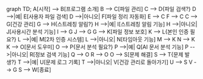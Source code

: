 graph TD;
    A[시작] --> B[프로그램 소개]
    B --> C[파일 관리]
    C --> D{파일 검색?}
    D -->|예| E[사용자 파일 검색]
    D -->|아니오| F[파일 정리 자동화]
    E --> C
    F --> C
    C --> G[건강 관리]
    G --> H{스트레칭 알림?}
    H -->|예| I[스트레칭 알림 기능]
    H -->|아니오| J[사용시간 분석 기능]
    I --> G
    J --> G
    G --> K[파일 정보 보호]
    K --> L{본인 인증 필요?}
    L -->|예| M[2차 인증 시스템]
    L -->|아니오| N[타임아웃 기능]
    M --> K
    N --> K
    K --> O[문서 도우미]
    O --> P{문서 분석 필요?}
    P -->|예| Q[AI 문서 분석 기능]
    P -->|아니오| R[정보 검색 기능]
    Q --> O
    R --> O
    O --> S[문제 해결]
    S --> T{문제 발생?}
    T -->|예| U[문제 로그 기록]
    T -->|아니오| V[건강 관리로 돌아가기]
    U --> S
    V --> G
    S --> W[종료]
